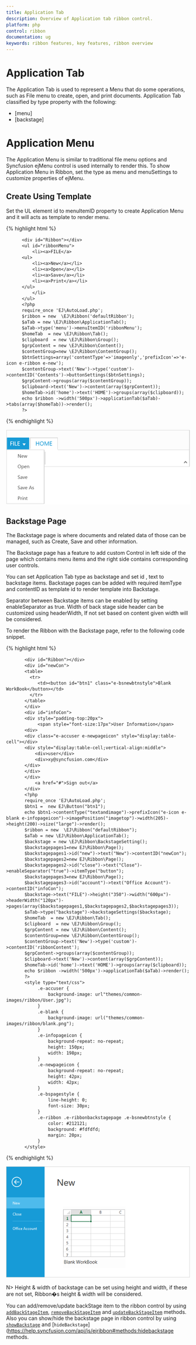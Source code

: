 ```yaml
---
title: Application Tab	
description: Overview of Application tab ribbon control.
platform: php
control: ribbon
documentation: ug
keywords: ribbon features, key features, ribbon overview 
---
```


# Application Tab

The Application Tab is used to represent a Menu that do some operations, such as File menu to create, open, and print documents. Application Tab classified by type property with the following:

* [menu]
* [backstage]

# Application Menu

The Application Menu is similar to traditional file menu options and Syncfusion ejMenu control is used internally to render this. To show Application Menu in Ribbon, set the type as menu and menuSettings to customize properties of ejMenu.

## Create Using Template

Set the UL element id to menuItemID property to create Application Menu and it will acts as template to render menu.

{% highlight html %}

          <div id="Ribbon"></div>
          <ul id="ribbonMenu">
              <li><a>FILE</a>
          <ul>
              <li><a>New</a></li>
              <li><a>Open</a></li>
              <li><a>Save</a></li>
              <li><a>Print</a></li>
          </ul>
              </li>
          </ul>
          <?php 
          require_once 'EJ\AutoLoad.php';
          $ribbon = new  \EJ\Ribbon('defaultRibbon');
          $aTab = new \EJ\Ribbon\ApplicationTab();           
          $aTab->type('menu')->menuItemID('ribbonMenu');
		  $homeTab  = new \EJ\Ribbon\Tab();
          $clipboard  = new \EJ\Ribbon\Group();
          $grpContent = new \EJ\Ribbon\Content();
          $contentGroup=new \EJ\Ribbon\ContentGroup();
          $btnSettings=array('contentType'=>'imageonly','prefixIcon'=>'e-icon e-ribbon e-new');
          $contentGroup->text('New')->type('custom')->contentID('Contents')->buttonSettings($btnSettings);   
          $grpContent->groups(array($contentGroup));
          $clipboard->text('New')->content(array($grpContent));
          $homeTab->id('home')->text('HOME')->groups(array($clipboard));
          echo $ribbon ->width('500px')->applicationTab($aTab)->tabs(array($homeTab))->render();
          ?>

{% endhighlight %}

![](Application/application_img1.png)


## Backstage Page

The Backstage page is where documents and related data of those can be managed, such as Create, Save and other information.

The Backstage page has a feature to add custom Control in left side of the page which contains menu items and the right side contains corresponding user controls.

You can set Application Tab type as backstage and set id , text to backstage items. Backstage pages can be added with required itemType and contentID as template id to render template into Backstage.

Separator between Backstage items can be enabled by setting enableSeparator as true. Width of back stage side header can be customized using headerWidth, If not set based on content given width will be considered.

To render the Ribbon with the Backstage page, refer to the following code snippet.


{% highlight html %}

           <div id="Ribbon"></div>
           <div id="newCon">
           <table>
             <tr>
                <td><button id="btn1" class="e-bsnewbtnstyle">Blank WorkBook</button></td>
             </tr>
           </table>
           </div>
           <div id="infoCon">
		   <div style="padding-top:20px">
                <span style="font-size:17px">User Information</span>
           <div>
           <div class="e-accuser e-newpageicon" style="display:table-cell"></div>
           <div style="display:table-cell;vertical-align:middle">
               <div>user</div>
               <div>xy@syncfusion.com</div>
           </div>
           </div>
           </div>
               <a href="#">Sign out</a>
           </div>
           <?php 
           require_once 'EJ\AutoLoad.php';
           $btn1 =  new EJ\Button("btn1");
           echo $btn1->contentType("textandimage")->prefixIcon("e-icon e-blank e-infopageicon")->imagePosition("imagetop")->width(205)->height(200)->size("large")->render();
           $ribbon = new  \EJ\Ribbon("defaultRibbon");
           $aTab = new \EJ\Ribbon\ApplicationTab();      
           $backstage = new \EJ\Ribbon\BackstageSetting();
           $backstagepages1=new EJ\Ribbon\Page();
           $backstagepages1->id("new")->text("New")->contentID("newCon");
           $backstagepages2=new EJ\Ribbon\Page();
           $backstagepages2->id("close")->text("Close")->enableSeparator("true")->itemType("button");
           $backstagepages3=new EJ\Ribbon\Page();
           $backstagepages3->id("account")->text("Office Account")->contentID("infoCon");
           $backstage->text("FILE")->height("350")->width("600px")->headerWidth("120px")->pages(array($backstagepages1,$backstagepages2,$backstagepages3));
           $aTab->type("backstage")->backstageSettings($backstage);
           $homeTab  = new \EJ\Ribbon\Tab();
           $clipboard  = new \EJ\Ribbon\Group();
           $grpContent = new \EJ\Ribbon\Content();
           $contentGroup=new \EJ\Ribbon\ContentGroup();
           $contentGroup->text('New')->type('custom')->contentID('ribbonContent');   
           $grpContent->groups(array($contentGroup));
           $clipboard->text('New')->content(array($grpContent));
           $homeTab->id('home')->text('HOME')->groups(array($clipboard));
           echo $ribbon ->width('500px')->applicationTab($aTab)->render();
           ?>
		   <style type="text/css">
                .e-accuser {
                    background-image: url"themes/common-images/ribbon/User.jpg");
                }
                .e-blank {
                    background-image: url("themes/common-images/ribbon/blank.png");
                }
                .e-infopageicon {
                    background-repeat: no-repeat;
                    height: 150px;
                    width: 198px;
                }
                .e-newpageicon {
                    background-repeat: no-repeat;
                    height: 42px;
                    width: 42px;
                }
                .e-bspagestyle {
                    line-height: 0;
                    font-size: 30px;
                }
                .e-ribbon .e-ribbonbackstagepage .e-bsnewbtnstyle {
                    color: #212121;
                    background: #fdfdfd;
                    margin: 20px;
                }
           </style>

{% endhighlight %}

![](Application/application_img3.png)

N> Height & width of backstage can be set using height and width, if these are not set, Ribbon�s height & width will be considered.

You can add/remove/update backStage item to the ribbon control by using [`addBackStageItem`](https://help.syncfusion.com/api/js/ejribbon#methods:addbackstageitem), [`removeBackStageItem`](https://help.syncfusion.com/api/js/ejribbon#methods:removebackstageitem) and [`updateBackStageItem`](https://help.syncfusion.com/api/js/ejribbon#methods:updatebackstageitem) methods. Also you can show/hide the backstage page in ribbon control by using [`showBackstage`](https://help.syncfusion.com/api/js/ejribbon#methods:showbackstage) and [`hideBackstage`](https://help.syncfusion.com/api/js/ejribbon#methods:hidebackstage methods.
